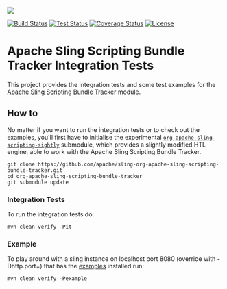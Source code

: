 [<img src="http://sling.apache.org/res/logos/sling.png"/>](http://sling.apache.org)

 [![Build Status](https://builds.apache.org/buildStatus/icon?job=Sling%20(pipeline%20jobs)/sling-org-apache-sling-scripting-bundle-tracker-it/master)](https://builds.apache.org/job/Sling%20(pipeline%20jobs)/job/sling-org-apache-sling-scripting-bundle-tracker-it/job/master/) [![Test Status](https://img.shields.io/jenkins/t/https/builds.apache.org/job/Sling%20(pipeline%20jobs)/job/sling-org-apache-sling-scripting-bundle-tracker-it/job/master.svg)](https://builds.apache.org/job/Sling%20(pipeline%20jobs)/job/sling-org-apache-sling-scripting-bundle-tracker-it/job/master/test_results_analyzer/) [![Coverage Status](https://img.shields.io/jenkins/c/https/builds.apache.org/job/Sling%20(pipeline%20jobs)/job/sling-org-apache-sling-scripting-bundle-tracker-it/job/master.svg)](https://builds.apache.org/buildStatus/icon?job=Sling%20(pipeline%20jobs)/sling-org-apache-sling-scripting-bundle-tracker-it/master) [![License](https://img.shields.io/badge/License-Apache%202.0-blue.svg)](https://www.apache.org/licenses/LICENSE-2.0)

Apache Sling Scripting Bundle Tracker Integration Tests
====

This project provides the integration tests and some test examples for the [Apache Sling Scripting Bundle Tracker](https://github.com/apache/sling-org-apache-sling-scripting-bundle-tracker) module.

## How to

No matter if you want to run the integration tests or to check out the examples, you'll first have to initialise the experimental [`org-apache-sling-scripting-sightly`](https://github.com/apache/sling-org-apache-sling-scripting-sightly/tree/experimental-scripting-resolver) submodule, which provides a slightly modified HTL engine, able to work with the Apache Sling Scripting Bundle Tracker.

```
git clone https://github.com/apache/sling-org-apache-sling-scripting-bundle-tracker.git
cd org-apache-sling-scripting-bundle-tracker
git submodule update
```

### Integration Tests

To run the integration tests do:

```
mvn clean verify -Pit
```

### Example

To play around with a sling instance on localhost port 8080 (override with -Dhttp.port=<port>) that has the [examples](../../examples) installed run:

```
mvn clean verify -Pexample
``` 
